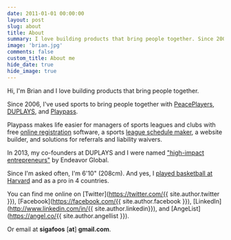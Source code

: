 ```yaml
---
date: 2011-01-01 00:00:00
layout: post
slug: about
title: About
summary: I love building products that bring people together. Since 2006, I've used sports to bring people together with PeacePlayers, DUPLAYS, and Playpass.
image: 'brian.jpg'
comments: false
custom_title: About me
hide_date: true
hide_image: true
---
```


Hi, I'm Brian and I love building products that bring people together.

Since 2006, I've used sports to bring people together with [PeacePlayers](http://www.peaceplayersintl.org), [DUPLAYS](https://duplays.com), and [Playpass](https://playpass.com).

Playpass makes life easier for managers of sports leagues and clubs with free [online registration](https://playpass.com/sports-software/online-registration) software, a sports [league schedule maker](https://playpass.com/sports-software/league-scheduler), a website builder, and solutions for referrals and liability waivers.

In 2013, my co-founders at DUPLAYS and I were named ["high-impact entrepreneurs"](http://www.endeavor.org/blog/28-high-impact-entrepreneurs-from-12-countries-join-the-endeavor-network-first-entrepreneurs-selected-from-miami-usa-morocco-and-uae/) by Endeavor Global.

Since I'm asked often, I'm 6'10" (208cm). And yes, I [played basketball at Harvard](http://news.harvard.edu/gazette/story/2001/12/the-big-picture-16-2/) and as a pro in 4 countries.

You can find me online on [Twitter](https://twitter.com/{{ site.author.twitter }}), [Facebook](https://facebook.com/{{ site.author.facebook }}), [LinkedIn](http://www.linkedin.com/in/{{ site.author.linkedin}}), and [AngeList](https://angel.co/{{ site.author.angellist }}).

Or email at **sigafoos** [**at**] **gmail.com**.
